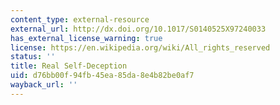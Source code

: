 ```yaml
---
content_type: external-resource
external_url: http://dx.doi.org/10.1017/S0140525X97240033
has_external_license_warning: true
license: https://en.wikipedia.org/wiki/All_rights_reserved
status: ''
title: Real Self-Deception
uid: d76bb00f-94fb-45ea-85da-8e4b82be0af7
wayback_url: ''
---
```

